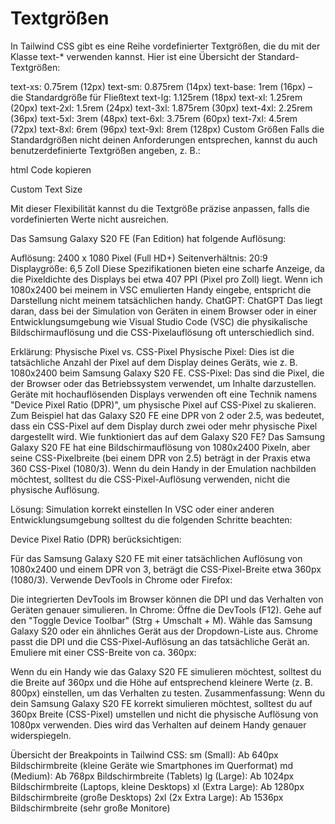 # Textgrößen
In Tailwind CSS gibt es eine Reihe vordefinierter Textgrößen, die du mit der Klasse text-* verwenden kannst. Hier ist eine Übersicht der Standard-Textgrößen:

text-xs: 0.75rem (12px)
text-sm: 0.875rem (14px)
text-base: 1rem (16px) – die Standardgröße für Fließtext
text-lg: 1.125rem (18px)
text-xl: 1.25rem (20px)
text-2xl: 1.5rem (24px)
text-3xl: 1.875rem (30px)
text-4xl: 2.25rem (36px)
text-5xl: 3rem (48px)
text-6xl: 3.75rem (60px)
text-7xl: 4.5rem (72px)
text-8xl: 6rem (96px)
text-9xl: 8rem (128px)
Custom Größen
Falls die Standardgrößen nicht deinen Anforderungen entsprechen, kannst du auch benutzerdefinierte Textgrößen angeben, z. B.:

html
Code kopieren
<p className="text-[10px]">Custom Text Size</p>
Mit dieser Flexibilität kannst du die Textgröße präzise anpassen, falls die vordefinierten Werte nicht ausreichen.

Das Samsung Galaxy S20 FE (Fan Edition) hat folgende Auflösung:

Auflösung: 2400 x 1080 Pixel (Full HD+)
Seitenverhältnis: 20:9
Displaygröße: 6,5 Zoll
Diese Spezifikationen bieten eine scharfe Anzeige, da die Pixeldichte des Displays bei etwa 407 PPI (Pixel pro Zoll) liegt.
Wenn ich 1080x2400 bei meinem in VSC emulierten Handy eingebe, entspricht die Darstellung nicht meinem tatsächlichen handy.
ChatGPT:
ChatGPT
Das liegt daran, dass bei der Simulation von Geräten in einem Browser oder in einer Entwicklungsumgebung wie Visual Studio Code (VSC) die physikalische Bildschirmauflösung und die CSS-Pixelauflösung oft unterschiedlich sind.

Erklärung: Physische Pixel vs. CSS-Pixel
Physische Pixel: Dies ist die tatsächliche Anzahl der Pixel auf dem Display deines Geräts, wie z. B. 1080x2400 beim Samsung Galaxy S20 FE.
CSS-Pixel: Das sind die Pixel, die der Browser oder das Betriebssystem verwendet, um Inhalte darzustellen. Geräte mit hochauflösenden Displays verwenden oft eine Technik namens "Device Pixel Ratio (DPR)", um physische Pixel auf CSS-Pixel zu skalieren. Zum Beispiel hat das Galaxy S20 FE eine DPR von 2 oder 2.5, was bedeutet, dass ein CSS-Pixel auf dem Display durch zwei oder mehr physische Pixel dargestellt wird.
Wie funktioniert das auf dem Galaxy S20 FE?
Das Samsung Galaxy S20 FE hat eine Bildschirmauflösung von 1080x2400 Pixeln, aber seine CSS-Pixelbreite (bei einem DPR von 2.5) beträgt in der Praxis etwa 360 CSS-Pixel (1080/3).
Wenn du dein Handy in der Emulation nachbilden möchtest, solltest du die CSS-Pixel-Auflösung verwenden, nicht die physische Auflösung.

Lösung: Simulation korrekt einstellen
In VSC oder einer anderen Entwicklungsumgebung solltest du die folgenden Schritte beachten:

Device Pixel Ratio (DPR) berücksichtigen:

Für das Samsung Galaxy S20 FE mit einer tatsächlichen Auflösung von 1080x2400 und einem DPR von 3, beträgt die CSS-Pixel-Breite etwa 360px (1080/3).
Verwende DevTools in Chrome oder Firefox:

Die integrierten DevTools im Browser können die DPI und das Verhalten von Geräten genauer simulieren. In Chrome:
Öffne die DevTools (F12).
Gehe auf den "Toggle Device Toolbar" (Strg + Umschalt + M).
Wähle das Samsung Galaxy S20 oder ein ähnliches Gerät aus der Dropdown-Liste aus.
Chrome passt die DPI und die CSS-Pixel-Auflösung an das tatsächliche Gerät an.
Emuliere mit einer CSS-Breite von ca. 360px:

Wenn du ein Handy wie das Galaxy S20 FE simulieren möchtest, solltest du die Breite auf 360px und die Höhe auf entsprechend kleinere Werte (z. B. 800px) einstellen, um das Verhalten zu testen.
Zusammenfassung:
Wenn du dein Samsung Galaxy S20 FE korrekt simulieren möchtest, solltest du auf 360px Breite (CSS-Pixel) umstellen und nicht die physische Auflösung von 1080px verwenden. Dies wird das Verhalten auf deinem Handy genauer widerspiegeln.

Übersicht der Breakpoints in Tailwind CSS:
sm (Small): Ab 640px Bildschirmbreite (kleine Geräte wie Smartphones im Querformat)
md (Medium): Ab 768px Bildschirmbreite (Tablets)
lg (Large): Ab 1024px Bildschirmbreite (Laptops, kleine Desktops)
xl (Extra Large): Ab 1280px Bildschirmbreite (große Desktops)
2xl (2x Extra Large): Ab 1536px Bildschirmbreite (sehr große Monitore)